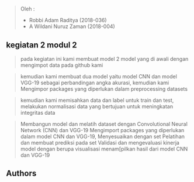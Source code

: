 # 
> Oleh :
> - Robbi Adam Raditya (2018-036)
> - A Wildani Nuruz Zaman (2018-004)



## kegiatan 2 modul 2
> pada kegiatan ini kami membuat model 2 model yang di awali dengan mengimpot data pada github kami


> kemudian kami membuat dua model yaitu model CNN dan model VGG-19 sebagai perbandingan angka akurasi, kemudian kami Mengimpor packages yang diperlukan dalam preprocessing datasets

> kemudian kami memisahkan data dan label untuk train dan test, melakukan normalisasi data yang bertujuan untuk meningkatan integritas data

> Membangun model dan melatih dataset dengan Convolutional Neural Network (CNN) dan VGG-19
Mengimport packages yang diperlukan dalam model CNN dan VGG-19, Menyesuaikan dengan set Pelatihan dan membuat prediksi pada set Validasi dan mengevaluasi kinerja model dengan berupa visualisasi menam[pilkan hasil dari model CNN dan VGG-19

## Authors

